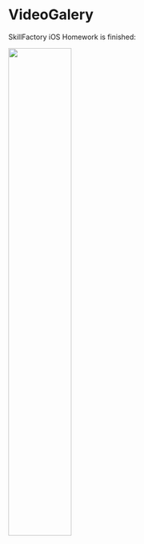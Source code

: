 # VideoGalery
 SkillFactory iOS Homework is finished:
 
 <img src="/_uploads/result.gif" width="50%">
